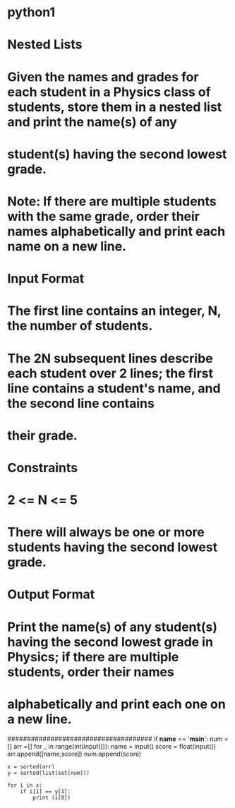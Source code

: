 # python1
# Nested Lists

# Given the names and grades for each student in a Physics class of  students, store them in a nested list and print the name(s) of any
# student(s) having the second lowest grade.

# Note: If there are multiple students with the same grade, order their names alphabetically and print each name on a new line.

# Input Format
# The first line contains an integer, N, the number of students. 
# The 2N subsequent lines describe each student over 2 lines; the first line contains a student's name, and the second line contains
# their grade.

# Constraints
# 2 <= N <= 5
# There will always be one or more students having the second lowest grade.

# Output Format
# Print the name(s) of any student(s) having the second lowest grade in Physics; if there are multiple students, order their names
# alphabetically and print each one on a new line.
#####################################
if __name__ == '__main__':
    num = []
    arr =[]
    for _ in range(int(input())):
        name = input()
        score = float(input())
        arr.append([name,score])
        num.append(score)
        
    x = sorted(arr)
    y = sorted(list(set(num)))

    for i in x:
        if i[1] == y[1]:
            print (i[0])
